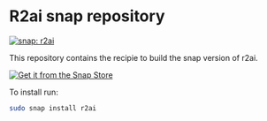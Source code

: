 # R2ai snap repository

[![snap: r2ai](https://snapcraft.io/r2ai/badge.svg "snap latest stable version")](https://snapcraft.io/r2ai)

This repository contains the recipie to build the snap version of r2ai.

[![Get it from the Snap Store](https://snapcraft.io/static/images/badges/en/snap-store-black.svg)](https://snapcraft.io/r2ai)

To install run:

```sh
sudo snap install r2ai
```
